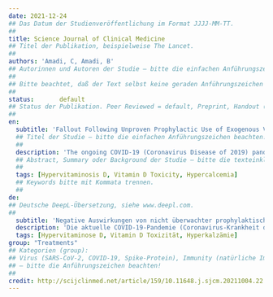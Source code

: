 ```yaml
---
date: 2021-12-24
## Das Datum der Studienveröffentlichung im Format JJJJ-MM-TT.
##
title: Science Journal of Clinical Medicine
## Titel der Publikation, beispielweise The Lancet.
##
authors: 'Amadi, C, Amadi, B'
## Autorinnen und Autoren der Studie – bitte die einfachen Anführungszeichen beachten! 
##
## Bitte beachtet, daß der Text selbst keine geraden Anführungszeichen (Schreibmaschinensatz) – ' – enthalten darf. Das ist ganz wichtig! Bitte solche Anführungszeichen je nach Bedarf mit typografischen, öffnenden oder schließenden Anführungszeichen – ’ oder ‘ – ersetzen. Das gilt für alle Texte innerhalb gerader Anführungszeichen (authors, subtitle, description).
##
status:       default
## Status der Publikation. Peer Reviewed = default, Preprint, Handout (Thesenpapier), Report
##
en:
  subtitle: 'Fallout Following Unproven Prophylactic Use of Exogenous Vitamin D for COVID-19'
  ## Titel der Studie – bitte die einfachen Anführungszeichen beachten!
  ##
  description: 'The ongoing COVID-19 (Coronavirus Disease of 2019) pandemic has devastated the human race socially, psychologically, mentally, medically, and economically. It has greatly impacted both developed and developing societies. No region of the earth has been spared of the adverse consequences of the disease. To date, the treatment of the disease has remained ill-defined. Additionally, there are no standard preventive regimens for the disease except for non-pharmacologic interventions and vaccinations. However, several unproven preventive medications are awash in social media including the use of chloroquine, Zinc, Ivermectin, Vitamin D, and so many others as prophylactic agents for COVID-19. This has led to the unregulated/unsupervised self-induced consumption of these unproven medications that may be deleterious to health if taken in excess. Herein is a case of a 24-year-old undergraduate who self-medicated with a high dosage of exogenous Vitamin D for unproven COVID-19 prophylaxis for 2 months. He developed Vitamin D Toxicity (VDT) and manifested with varying clinical (dehydration, hypertension, acute abdomen) and metabolic (hypercalcemia, hypokalemia, alkalosis, hyperphosphatemia, hypoparathyroidism, hypercalciuria, and crystalluria) consequences all related to VDT. However, hypercalcemia was the initiating metabolic disorder for all the clinical and the other metabolic derangements. He was admitted, managed accordingly, and discharged home in good clinical condition. Regulations and public health enlightenment of these unproven medications, including Vitamin D, for COVID-19 prophylaxis, should be prioritized to stem the deleterious effect of these agents. These measures will limit the current pandemic to a viral pandemic rather than a pandemic of drug misuse and overdose.'
  ## Abstract, Summary oder Background der Studie – bitte die texteinklammernden, einfachen, geraden Anführungszeichen beachten!
  ##
  tags: [Hypervitaminosis D, Vitamin D Toxicity, Hypercalcemia]
  ## Keywords bitte mit Kommata trennen.
  ##
de: 
## Deutsche DeepL-Übersetzung, siehe www.deepl.com.
##
  subtitle: 'Negative Auswirkungen von nicht überwachter prophylaktischer Anwendung von exogenem Vitamin D bei COVID-19'
  description: 'Die aktuelle COVID-19-Pandemie (Coronavirus-Krankheit des Jahres 2019) hat die Menschheit in sozialer, psychologischer, mentaler, medizinischer und wirtschaftlicher Hinsicht erschüttert. Sie hat sowohl die entwickelten als auch die sich entwickelnden Gesellschaften schwer getroffen. Keine Region der Erde ist von den negativen Folgen der Krankheit verschont geblieben. Bis heute ist die Behandlung der Krankheit nicht eindeutig geklärt. Darüber hinaus gibt es außer nicht-pharmakologischen Maßnahmen und Impfungen keine Standardprophylaxe für diese Krankheit. In den sozialen Medien wird jedoch über mehrere unbewiesene Präventivmedikamente berichtet, darunter Chloroquin, Zink, Ivermectin, Vitamin D und viele andere als prophylaktische Mittel gegen COVID-19. Dies hat zu einem unregulierten/unüberwachten Selbstkonsum dieser nicht überprüften Medikamente geführt, die bei übermäßiger Einnahme gesundheitsschädlich sein können. Im Folgenden wird der Fall eines 24-jährigen Studenten geschildert, der zur eigenständigen COVID-19-Prophylaxe zwei Monate lang eine hohe Dosis exogenes Vitamin D zu sich nahm. Er entwickelte eine Vitamin-D-Toxizität (VDT) und zeigte unterschiedliche klinische (Dehydratation, Hypertonie, akutes Abdomen) und metabolische (Hyperkalzämie, Hypokaliämie, Alkalose, Hyperphosphatämie, Hypoparathyreoidismus, Hyperkalziurie und Kristallurie) Folgen, die alle mit der VDT zusammenhängen. Allerdings war die Hyperkalzämie die auslösende Stoffwechselstörung für alle klinischen und anderen Stoffwechselstörungen. Er wurde eingewiesen, entsprechend behandelt und in gutem klinischen Zustand nach Hause entlassen. Vorschriften und die Aufklärung der Öffentlichkeit über diese nicht überprüften Medikamente, einschließlich Vitamin D, zur COVID-19-Prophylaxe sollten Vorrang haben, um die schädliche Wirkung dieser Mittel einzudämmen. Diese Maßnahmen werden die derzeitige Pandemie auf eine virale Pandemie und nicht auf eine Pandemie des Drogenmissbrauchs und der Überdosierung begrenzen.'
  tags: [Hypervitaminose D, Vitamin D Toxizität, Hyperkalzämie]
group: "Treatments"
## Kategorien (group):
## Virus (SARS-CoV-2, COVID-19, Spike-Protein), Immunity (natürliche Immunität, Immunisierung), Treatments (Vorbeugung und Behandlung), Vaccines, Interventions (nichtmedizinische Maßnahmen) 
## – bitte die Anführungszeichen beachten!
##
credit: http://scijclinmed.net/article/159/10.11648.j.sjcm.20211004.22
---
```

